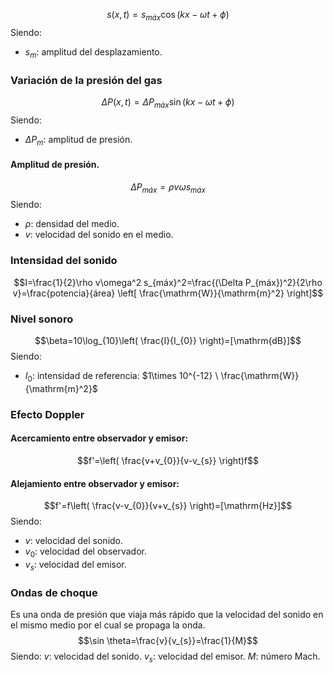 $$s(x,t)=s_{máx}\cos(kx-\omega t+\phi)$$
Siendo:
- $s_m$: amplitud del desplazamiento.
### Variación de la presión del gas
$$\Delta P(x,t)=\Delta P_{máx}\sin(kx-\omega t+\phi)$$
Siendo:
- $\Delta P_{m}$: amplitud de presión.
#### Amplitud de presión. 
$$\Delta P_{máx}=\rho v\omega s_{máx}$$
Siendo:
- $\rho$: densidad del medio.
- $v$: velocidad del sonido en el medio.

### Intensidad del sonido
$$I=\frac{1}{2}\rho v\omega^2 s_{máx}^2=\frac{(\Delta P_{máx})^2}{2\rho v}=\frac{potencia}{área} \left[ \frac{\mathrm{W}}{\mathrm{m}^2} \right]$$
### Nivel sonoro
$$\beta=10\log_{10}\left( \frac{I}{I_{0}} \right)=[\mathrm{dB}]$$
Siendo:
- $I_0$: intensidad de referencia: $1\times 10^{-12} \ \frac{\mathrm{W}}{\mathrm{m}^2}$
### Efecto Doppler
#### Acercamiento entre observador y emisor:
$$f'=\left( \frac{v+v_{0}}{v-v_{s}} \right)f$$
#### Alejamiento entre observador y emisor:
$$f'=f\left( \frac{v-v_{0}}{v+v_{s}} \right)=[\mathrm{Hz}]$$
Siendo:
- $v$: velocidad del sonido.
- $v_{0}$: velocidad del observador.
- $v_s$: velocidad del emisor.
### Ondas de choque
Es una onda de presión que viaja más rápido que la velocidad del sonido en el mismo medio por el cual se propaga la onda.
$$\sin \theta=\frac{v}{v_{s}}=\frac{1}{M}$$
Siendo:
$v$: velocidad del sonido.
$v_s$: velocidad del emisor.
$M$: número Mach.
